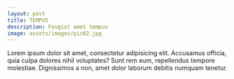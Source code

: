 ```yaml
---
layout: post
title: TEMPUS
description: Feugiat amet tempus
image: assets/images/pic02.jpg
---
```


Lorem ipsum dolor sit amet, consectetur adipisicing elit. Accusamus officia, quia culpa dolores nihil voluptates? Sunt rem eum, repellendus tempore molestiae. Dignissimos a non, amet dolor laborum debitis numquam tenetur.

